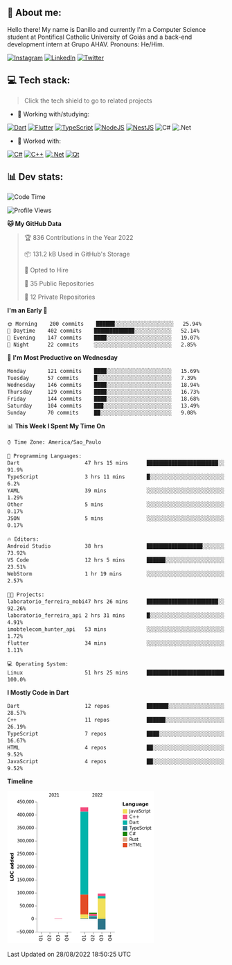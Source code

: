 ## 🌈 About me:
Hello there! My name is Danillo and currently I'm a Computer Science student at Pontifical Catholic University of Goiás and a back-end development intern at Grupo AHAV. Pronouns: He/Him.

[![Instagram](https://img.shields.io/badge/Instagram-%23E4405F.svg?logo=Instagram&logoColor=white)](https://instagram.com/danilloilggner) [![LinkedIn](https://img.shields.io/badge/LinkedIn-%230077B5.svg?logo=linkedin&logoColor=white)](https://linkedin.com/in/danilloism) [![Twitter](https://img.shields.io/badge/Twitter-%231DA1F2.svg?logo=Twitter&logoColor=white)](https://twitter.com/danilloism) 

## 💻 Tech stack:
> Click the tech shield to go to related projects

- 🔭 Working with/studying:

[![Dart](https://img.shields.io/badge/dart-%230175C2.svg?style=for-the-badge&logo=dart&logoColor=white)](https://github.com/danilloism/danilloism/blob/main/Flutter.md) [![Flutter](https://img.shields.io/badge/Flutter-%2302569B.svg?style=for-the-badge&logo=Flutter&logoColor=white)](https://github.com/danilloism/danilloism/blob/main/Flutter.md) [![TypeScript](https://img.shields.io/badge/typescript-%23007ACC.svg?style=for-the-badge&logo=typescript&logoColor=white)](https://github.com/danilloism/danilloism/blob/main/Typescript.md) [![NodeJS](https://img.shields.io/badge/node.js-6DA55F?style=for-the-badge&logo=node.js&logoColor=white)](https://github.com/danilloism/danilloism/blob/main/Node.js.md) [![NestJS](https://img.shields.io/badge/nestjs-%23E0234E.svg?style=for-the-badge&logo=nestjs&logoColor=white)](https://github.com/danilloism/danilloism/blob/main/Nest.js.md) ![C#](https://img.shields.io/badge/c%23-%23239120.svg?style=for-the-badge&logo=c-sharp&logoColor=white) ![.Net](https://img.shields.io/badge/.NET-5C2D91?style=for-the-badge&logo=.net&logoColor=white)
<!---
- 🌱 Currently learning:

![Vue.js](https://img.shields.io/badge/vuejs-%2335495e.svg?style=for-the-badge&logo=vuedotjs&logoColor=%234FC08D) ![Angular](https://img.shields.io/badge/angular-%23DD0031.svg?style=for-the-badge&logo=angular&logoColor=white)
--->
- 💫 Worked with:

[![C#](https://img.shields.io/badge/c%23-%23239120.svg?style=for-the-badge&logo=c-sharp&logoColor=white)](#) [![C++](https://img.shields.io/badge/c++-%2300599C.svg?style=for-the-badge&logo=c%2B%2B&logoColor=white)](https://github.com/danilloism/danilloism/blob/main/C%2B%2B.md) [![.Net](https://img.shields.io/badge/.NET-5C2D91?style=for-the-badge&logo=.net&logoColor=white)](#) [![Qt](https://img.shields.io/badge/Qt-%23217346.svg?style=for-the-badge&logo=Qt&logoColor=white)](https://github.com/danilloism/danilloism/blob/main/C%2B%2B.md)

## 📊 Dev stats:
<!---
[![](https://github-readme-stats.vercel.app/api?username=danilloism&theme=radical&hide_border=false&include_all_commits=false&count_private=false)](#)<br>
[![](https://github-readme-streak-stats.herokuapp.com/?user=danilloism&theme=radical&hide_border=false)](#)<br>
[![](https://github-readme-stats.vercel.app/api/top-langs/?username=danilloism&theme=radical&hide_border=false&include_all_commits=false&count_private=false&layout=compact)](#)<br>
--->
<!--START_SECTION:waka-->
![Code Time](http://img.shields.io/badge/Code%20Time-589%20hrs%208%20mins-blue)

![Profile Views](http://img.shields.io/badge/Profile%20Views-0-blue)

**🐱 My GitHub Data** 

> 🏆 836 Contributions in the Year 2022
 > 
> 📦 131.2 kB Used in GitHub's Storage 
 > 
> 💼 Opted to Hire
 > 
> 📜 35 Public Repositories 
 > 
> 🔑 12 Private Repositories  
 > 
**I'm an Early 🐤** 

```text
🌞 Morning    200 commits    ██████░░░░░░░░░░░░░░░░░░░   25.94% 
🌆 Daytime    402 commits    █████████████░░░░░░░░░░░░   52.14% 
🌃 Evening    147 commits    ████░░░░░░░░░░░░░░░░░░░░░   19.07% 
🌙 Night      22 commits     ░░░░░░░░░░░░░░░░░░░░░░░░░   2.85%

```
📅 **I'm Most Productive on Wednesday** 

```text
Monday       121 commits    ████░░░░░░░░░░░░░░░░░░░░░   15.69% 
Tuesday      57 commits     █░░░░░░░░░░░░░░░░░░░░░░░░   7.39% 
Wednesday    146 commits    ████░░░░░░░░░░░░░░░░░░░░░   18.94% 
Thursday     129 commits    ████░░░░░░░░░░░░░░░░░░░░░   16.73% 
Friday       144 commits    ████░░░░░░░░░░░░░░░░░░░░░   18.68% 
Saturday     104 commits    ███░░░░░░░░░░░░░░░░░░░░░░   13.49% 
Sunday       70 commits     ██░░░░░░░░░░░░░░░░░░░░░░░   9.08%

```


📊 **This Week I Spent My Time On** 

```text
⌚︎ Time Zone: America/Sao_Paulo

💬 Programming Languages: 
Dart                     47 hrs 15 mins      ███████████████████████░░   91.9% 
TypeScript               3 hrs 11 mins       █░░░░░░░░░░░░░░░░░░░░░░░░   6.2% 
YAML                     39 mins             ░░░░░░░░░░░░░░░░░░░░░░░░░   1.29% 
Other                    5 mins              ░░░░░░░░░░░░░░░░░░░░░░░░░   0.17% 
JSON                     5 mins              ░░░░░░░░░░░░░░░░░░░░░░░░░   0.17%

🔥 Editors: 
Android Studio           38 hrs              ██████████████████░░░░░░░   73.92% 
VS Code                  12 hrs 5 mins       ██████░░░░░░░░░░░░░░░░░░░   23.51% 
WebStorm                 1 hr 19 mins        ░░░░░░░░░░░░░░░░░░░░░░░░░   2.57%

🐱‍💻 Projects: 
laboratorio_ferreira_mobi47 hrs 26 mins      ███████████████████████░░   92.26% 
laboratorio_ferreira_api 2 hrs 31 mins       █░░░░░░░░░░░░░░░░░░░░░░░░   4.91% 
imobtelecom_hunter_api   53 mins             ░░░░░░░░░░░░░░░░░░░░░░░░░   1.72% 
flutter                  34 mins             ░░░░░░░░░░░░░░░░░░░░░░░░░   1.11%

💻 Operating System: 
Linux                    51 hrs 25 mins      █████████████████████████   100.0%

```

**I Mostly Code in Dart** 

```text
Dart                     12 repos            ███████░░░░░░░░░░░░░░░░░░   28.57% 
C++                      11 repos            ██████░░░░░░░░░░░░░░░░░░░   26.19% 
TypeScript               7 repos             ████░░░░░░░░░░░░░░░░░░░░░   16.67% 
HTML                     4 repos             ██░░░░░░░░░░░░░░░░░░░░░░░   9.52% 
JavaScript               4 repos             ██░░░░░░░░░░░░░░░░░░░░░░░   9.52%

```


**Timeline**

![Chart not found](https://raw.githubusercontent.com/danilloism/danilloism/main/charts/bar_graph.png) 


 Last Updated on 28/08/2022 18:50:25 UTC
<!--END_SECTION:waka-->
